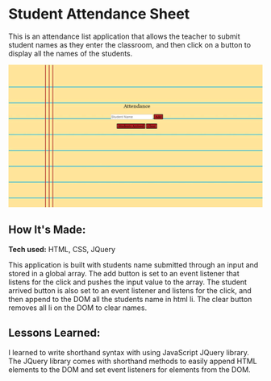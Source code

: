 # Student Attendance Sheet
This is an attendance list application that allows the teacher to submit student names as they enter the classroom, and then click on a button to display all the names of the students.

![alt tag](image/attendance.png)

## How It's Made:

**Tech used:** HTML, CSS, JQuery

This application is built with students name submitted through an input and stored in a global array. The add button is set to an event listener that listens for the click and pushes the input value to the array. The student arrived button is also set to an event listener and listens for the click, and then append to the DOM all the students name in html li. The clear button removes all li on the DOM to clear names.

## Lessons Learned:

I learned to write shorthand syntax with using JavaScript JQuery library. The JQuery library comes with shorthand methods to easily append HTML elements to the DOM and set event listeners for elements from the DOM.
